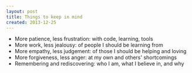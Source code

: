 ```yaml
---
layout: post
title: Things to keep in mind
created: 2013-12-25
---
```


- More patience, less frustration: with code, learning, tools
- More work, less jealousy: of people I should be learning from
- More empathy, less judgement: of those I should be helping and loving
- More forgiveness, less anger: at my own and others' shortcomings
- Remembering and rediscovering: who I am, what I believe in, and why
